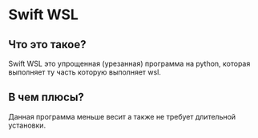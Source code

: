 # Swift WSL 
## Что это такое?
Swift WSL это упрощенная (урезанная) программа на python, которая выполняет ту часть которую выполняет wsl.
## В чем плюсы? 
Данная программа меньше весит а также не требует длительной установки.
